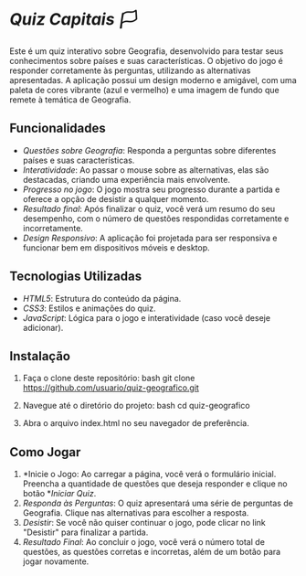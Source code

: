 # *Quiz Capitais 🏳️*

Este é um quiz interativo sobre Geografia, desenvolvido para testar seus conhecimentos sobre países e suas características. O objetivo do jogo é responder corretamente às perguntas, utilizando as alternativas apresentadas. A aplicação possui um design moderno e amigável, com uma paleta de cores vibrante (azul e vermelho) e uma imagem de fundo que remete à temática de Geografia.

## Funcionalidades

- *Questões sobre Geografia*: Responda a perguntas sobre diferentes países e suas características.
- *Interatividade*: Ao passar o mouse sobre as alternativas, elas são destacadas, criando uma experiência mais envolvente.
- *Progresso no jogo*: O jogo mostra seu progresso durante a partida e oferece a opção de desistir a qualquer momento.
- *Resultado final*: Após finalizar o quiz, você verá um resumo do seu desempenho, com o número de questões respondidas corretamente e incorretamente.
- *Design Responsivo*: A aplicação foi projetada para ser responsiva e funcionar bem em dispositivos móveis e desktop.

## Tecnologias Utilizadas

- *HTML5*: Estrutura do conteúdo da página.
- *CSS3*: Estilos e animações do quiz.
- *JavaScript*: Lógica para o jogo e interatividade (caso você deseje adicionar).

## Instalação

1. Faça o clone deste repositório:
    bash
    git clone https://github.com/usuario/quiz-geografico.git
    

2. Navegue até o diretório do projeto:
    bash
    cd quiz-geografico
    

3. Abra o arquivo index.html no seu navegador de preferência.

## Como Jogar

1. *Inicie o Jogo: Ao carregar a página, você verá o formulário inicial. Preencha a quantidade de questões que deseja responder e clique no botão **Iniciar Quiz*.
2. *Responda às Perguntas*: O quiz apresentará uma série de perguntas de Geografia. Clique nas alternativas para escolher a resposta.
3. *Desistir*: Se você não quiser continuar o jogo, pode clicar no link "Desistir" para finalizar a partida.
4. *Resultado Final*: Ao concluir o jogo, você verá o número total de questões, as questões corretas e incorretas, além de um botão para jogar novamente.
 
